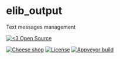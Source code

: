 elib_output
====

Text messages management

[![<3 Open Source](https://badges.frapsoft.com/os/v3/open-source-200x33.png?v=103)](https://github.com/ellerbrock/open-source-badges/)

[![Cheese shop](https://img.shields.io/pypi/status/elib_output.svg)](https://pypi.python.org/pypi/elib_output/)
[![License](https://img.shields.io/github/license/etcher-be/elib_output.svg)](https://github.com/etcher-be/elib_output/blob/master/LICENSE)
[![Appveyor build](https://img.shields.io/appveyor/ci/132nd-etcher/elib_output/master.svg?label=master)](https://ci.appveyor.com/project/132nd-etcher/elib_output)
